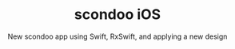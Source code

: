 ---
title: scondoo iOS
subtitle: New scondoo app using Swift, RxSwift, and applying a new design
image: "../imgs/scondooiOS.gif"
link:
buttonTitle: WIP
priority: 10
badges: [ios]
categories: [projects]
---
